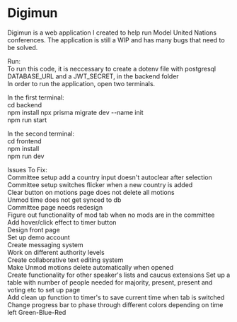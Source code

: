 # Digimun
Digimun is a web application I created to help run Model United Nations conferences. The application is still a WIP and has many bugs that need to be solved.  

Run:  
To run this code, it is neccessary to create a dotenv file with postgresql DATABASE_URL and a JWT_SECRET, in the backend folder  
In order to run the application, open two terminals.  
  
In the first terminal:  
cd backend  
npm install
npx prisma migrate dev --name init  
npm run start  
  
In the second terminal:  
cd frontend  
npm install  
npm run dev 
  
  
Issues To Fix:  
Committee setup add a country input doesn't autoclear after selection  
Committee setup switches flicker when a new country is added  
Clear button on motions page does not delete all motions  
Unmod time does not get synced to db  
Committee page needs redesign  
Figure out functionality of mod tab when no mods are in the committee  
Add hover/click effect to timer button  
Design front page  
Set up demo account  
Create messaging system  
Work on different authority levels  
Create collaborative text editing system  
Make Unmod motions delete automatically when opened  
Create functionality for other speaker's lists and caucus extensions
Set up a table with number of people needed for majority, present, present and voting etc to set up page  
Add clean up function to timer's to save current time when tab is switched  
Change progress bar to phase through different colors depending on time left Green-Blue-Red  